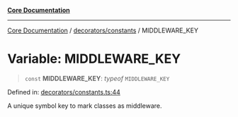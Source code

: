 [**Core Documentation**](../../../README.md)

***

[Core Documentation](../../../README.md) / [decorators/constants](../README.md) / MIDDLEWARE\_KEY

# Variable: MIDDLEWARE\_KEY

> `const` **MIDDLEWARE\_KEY**: *typeof* `MIDDLEWARE_KEY`

Defined in: [decorators/constants.ts:44](https://github.com/stonemjs/core/blob/e2200da501349da1fec304d821c002bb6d055b61/src/decorators/constants.ts#L44)

A unique symbol key to mark classes as middleware.
